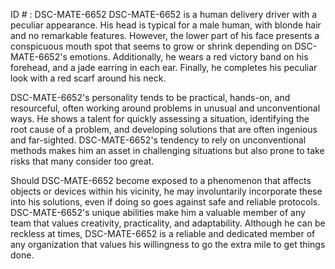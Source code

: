 ID # : DSC-MATE-6652
DSC-MATE-6652 is a human delivery driver with a peculiar appearance. His head is typical for a male human, with blonde hair and no remarkable features. However, the lower part of his face presents a conspicuous mouth spot that seems to grow or shrink depending on DSC-MATE-6652's emotions. Additionally, he wears a red victory band on his forehead, and a jade earring in each ear. Finally, he completes his peculiar look with a red scarf around his neck.

DSC-MATE-6652's personality tends to be practical, hands-on, and resourceful, often working around problems in unusual and unconventional ways. He shows a talent for quickly assessing a situation, identifying the root cause of a problem, and developing solutions that are often ingenious and far-sighted. DSC-MATE-6652's tendency to rely on unconventional methods makes him an asset in challenging situations but also prone to take risks that many consider too great.

Should DSC-MATE-6652 become exposed to a phenomenon that affects objects or devices within his vicinity, he may involuntarily incorporate these into his solutions, even if doing so goes against safe and reliable protocols. DSC-MATE-6652's unique abilities make him a valuable member of any team that values creativity, practicality, and adaptability. Although he can be reckless at times, DSC-MATE-6652 is a reliable and dedicated member of any organization that values his willingness to go the extra mile to get things done.